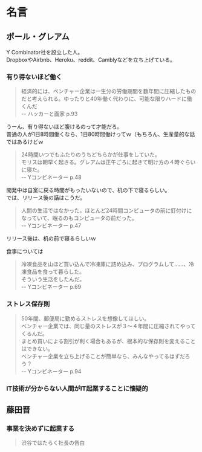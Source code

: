 # 名言

## ポール・グレアム

Y Combinator社を設立した人。  
DropboxやAirbnb、Heroku、reddit、Camblyなどを立ち上げている。

### 有り得ないほど働く

> 経済的には、ベンチャー企業は一生分の労働期間を数年間に圧縮したものだと考えられる。ゆったりと40年働く代わりに、可能な限りハードに働くんだ  
> -- ハッカーと画家 p.93

うーん、有り得ないほど腹けるのって才能だろ。  
普通の人が1日8時間働くなら、1日80時間働けってｗ（もちろん、生産量的な話ではあるけどｗ

> 24時間いつでもふたりのうちどちらかが仕事をしていた。  
> モリスは朝早く起きる。グレアムは正午ごろに起きて明け方の４時ぐらいに寝た。  
> -- Yコンビネーター p.48

開発中は自室に戻る時間がもったいないので、机の下で寝るらしい。  
では、リリース後の話はこうだ。

> 人間の生活ではなかった。ほとんど24時間コンピュータの前に釘付けになっていて、眠るのもコンピュータの前だった。  
> -- Yコンビネーター p.47

リリース後は、机の前で寝るらしいｗ

食事については

> 冷凍食品を山ほど買い込んで冷凍庫に詰め込み、プログラムして……、冷凍食品を食って暮らした。  
> そういう生活をしたんだ。  
> -- Yコンビネーター p.69

### ストレス保存則

> 50年間、郵便局に勤めるストレスを想像してほしい。  
> ベンチャー企業では、同じ量のストレスが３～４年間に圧縮されてやってくるんだ。  
> まとめ買いによる割引が利く場合もあるが、根本的な保存則を変えることはできない。  
> ベンチャー企業を立ち上げることが簡単なら、みんなやってるはずだろう？  
> -- Yコンビネーター p.94

### IT技術が分からない人間がIT起業することに懐疑的

## 藤田晋

### 事業を決めずに起業する

> 渋谷ではたらく社長の告白
